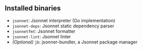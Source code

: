 

## Installed binaries

- `jsonnet`: Jsonnet interpreter (Go implementation)
- `jsonnet-deps`: Jsonnet static dependency parser
- `jsonnetfmt`: Jsonnet formatter
- `jsonnet-lint`: Jsonnet linter
- _(Optional)_ `jb`: jsonner-bundler, a Jsonnet package manager